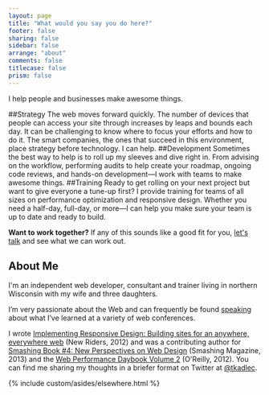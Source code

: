 ```yaml
---
layout: page
title: "What would you say you do here?"
footer: false
sharing: false
sidebar: false
arrange: "about"
comments: false
titlecase: false
prism: false
---
```

<main id="what-i-do"><p>I help people and businesses make awesome things.</p>
##Strategy
The web moves forward quickly. The number of devices that people can access your site through increases by leaps and bounds each day. It can be challenging to know where to focus your efforts and how to do it. The smart companies, the ones that succeed in this environment, place strategy before technology. I can help.
##Development
Sometimes the best way to help is to roll up my sleeves and dive right in. From advising on the workflow, performing audits to help create your roadmap, ongoing code reviews, and hands-on development—I work with teams to make awesome things.
##Training
Ready to get rolling on your next project but want to give everyone a tune-up first? I provide training for teams of all sizes on performance optimization and responsive design. Whether you need a half-day, full-day, or more—I can help you make sure your team is up to date and ready to build.

<div class="workStatus">
    <p><strong>Want to work together?</strong> If any of this sounds like a good fit for you, <a href="mailto:tim@timkadlec.com">let's talk</a> and see what we can work out.</p>
</div>
</main>
<aside id="bio"><h2>About Me</h2>
<p>I'm an independent web developer, consultant and trainer living in northern Wisconsin with my wife and three daughters.</p>
<p>I’m very passionate about the Web and can frequently be found <a href="http://timkadlec.com/talks">speaking</a> about what I’ve learned at a variety of web conferences.</p>
<p>I wrote <a href="http://implementingresponsivedesign.com">Implementing Responsive Design: Building sites for an anywhere, everywhere web</a> (New Riders, 2012) and was a contributing author for <a href="https://shop.smashingmagazine.com/smashing-book-4-ebooks.html">Smashing Book #4: New Perspectives on Web Design</a> (Smashing Magazine, 2013) and the <a href="http://www.amazon.com/Web-Performance-Daybook-Volume-2/dp/1449332919">Web Performance Daybook Volume 2</a> (O'Reilly, 2012). You can find me sharing my thoughts in a briefer format on Twitter at <a href="http://twitter.com/tkadlec">@tkadlec</a>.</p>
</aside>




{% include custom/asides/elsewhere.html %}